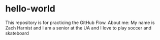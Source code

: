 # hello-world
This repository is for practicing the GitHub Flow.
About me:
My name is Zach Harnist and I am a senior at the UA and I love to play soccer and skateboard
